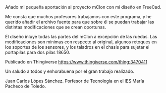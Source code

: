 Añado mi pequeña aportación al proyecto mClon con mi diseño en FreeCad.

Me consta que muchos profesores trabajamos con este programa, y he querido añadir el archivo fuente para que sobre él se puedan trabajar las distintas modificaciones que se crean oportunas.

El diseño inluye todas las partes del mClon a excepción de las ruedas. Las modificaciones son mínimas con respecto al original, algunos retoques en los soportes de los sensores, y los taladros en el chasis para sujetar el portapilas para dos pilas 18650.

Publicado en Thingiverse https://www.thingiverse.com/thing:3470411

Un saludo a todos y enhorabuena por el gran trabajo realizado.

Juan Carlos Lópes Sánchez.
Porfesor de Tecnología en el IES María Pacheco de Toledo.
